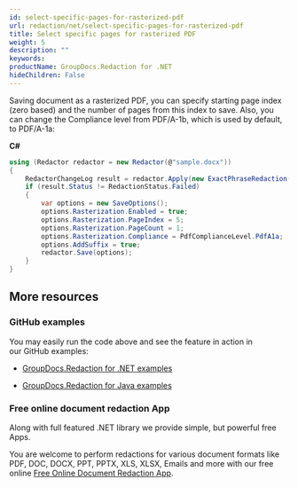 ```yaml
---
id: select-specific-pages-for-rasterized-pdf
url: redaction/net/select-specific-pages-for-rasterized-pdf
title: Select specific pages for rasterized PDF
weight: 5
description: ""
keywords: 
productName: GroupDocs.Redaction for .NET
hideChildren: False
---
```

Saving document as a rasterized PDF, you can specify starting page index (zero based) and the number of pages from this index to save. Also, you can change the Compliance level from PDF/A-1b, which is used by default, to PDF/A-1a:

**C#**

```csharp
using (Redactor redactor = new Redactor(@"sample.docx"))
{
    RedactorChangeLog result = redactor.Apply(new ExactPhraseRedaction("John Doe", new ReplacementOptions(System.Drawing.Color.Red)));
    if (result.Status != RedactionStatus.Failed)
    {
        var options = new SaveOptions();
        options.Rasterization.Enabled = true;                           // the same as options.RasterizeToPDF = true;
        options.Rasterization.PageIndex = 5;                            // start from 6th page (index is 0-based)
        options.Rasterization.PageCount = 1;                            // save only one page
        options.Rasterization.Compliance = PdfComplianceLevel.PdfA1a;   // by default PdfComplianceLevel.Auto or PDF/A-1b
        options.AddSuffix = true;
        redactor.Save(options);
    }
}
```

## More resources

### GitHub examples

You may easily run the code above and see the feature in action in our GitHub examples:

*   [GroupDocs.Redaction for .NET examples](https://github.com/groupdocs-redaction/GroupDocs.Redaction-for-.NET)
    
*   [GroupDocs.Redaction for Java examples](https://github.com/groupdocs-redaction/GroupDocs.Redaction-for-Java)
    

### Free online document redaction App

Along with full featured .NET library we provide simple, but powerful free Apps.

You are welcome to perform redactions for various document formats like PDF, DOC, DOCX, PPT, PPTX, XLS, XLSX, Emails and more with our free online [Free Online Document Redaction App](https://products.groupdocs.app/redaction).
